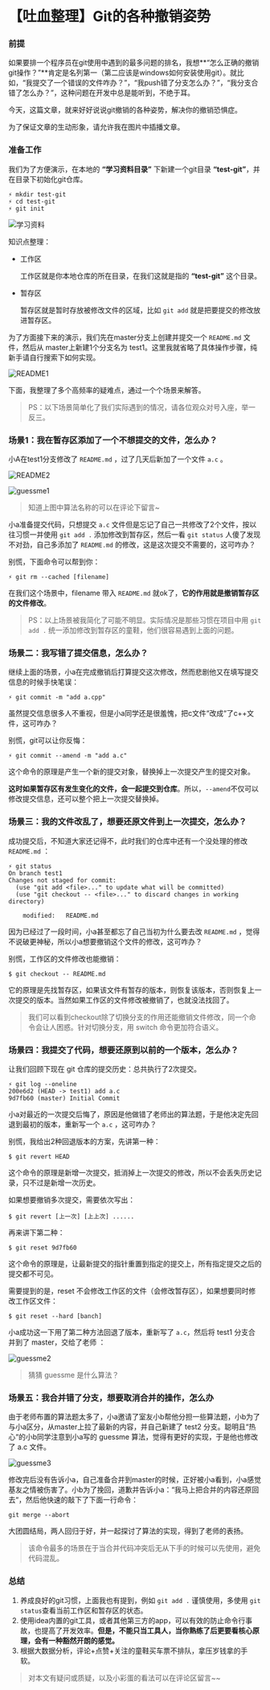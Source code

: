 # 【吐血整理】Git的各种撤销姿势

### 前提

如果要排一个程序员在git使用中遇到的最多问题的排名，我想**“怎么正确的撤销git操作？”**肯定是名列第一（第二应该是windows如何安装使用git）。就比如，“我提交了一个错误的文件咋办？”，“我push错了分支怎么办？”，“我分支合错了怎么办？”，这种问题在开发中总是能听到，不绝于耳。

今天，这篇文章，就来好好说说git撤销的各种姿势，解决你的撤销恐惧症。

为了保证文章的生动形象，请允许我在图片中插播文章。

### 准备工作

我们为了方便演示，在本地的 **“学习资料目录”** 下新建一个git目录 **“test-git”**，并在目录下初始化git仓库。

    ⚡ mkdir test-git
    ⚡ cd test-git
    ⚡ git init

![学习资料](https://sidfate.oss-cn-hangzhou.aliyuncs.com/upic/20200120100758-fycaEZ.png)

知识点整理：

- 工作区

    工作区就是你本地仓库的所在目录，在我们这就是指的 **“test-git”** 这个目录。

- 暂存区

    暂存区就是暂时存放被修改文件的区域，比如 `git add` 就是把要提交的修改放进暂存区。

为了方面接下来的演示，我们先在master分支上创建并提交一个 `README.md` 文件，然后从 master上新建1个分支名为 test1。这里我就省略了具体操作步骤，纯新手请自行搜索下如何实现。

![README1](https://sidfate.oss-cn-hangzhou.aliyuncs.com/upic/20200120100840-X6CWy8.png)

下面，我整理了多个高频率的疑难点，通过一个个场景来解答。

> PS：以下场景简单化了我们实际遇到的情况，请各位观众对号入座，举一反三。

### 场景1：我在暂存区添加了一个不想提交的文件，怎么办？

小A在test1分支修改了 `README.md` ，过了几天后新加了一个文件 `a.c` 。

![README2](https://sidfate.oss-cn-hangzhou.aliyuncs.com/upic/20200120100909-k4oSBR.png)

![guessme1](https://sidfate.oss-cn-hangzhou.aliyuncs.com/upic/20200120100934-sz2wh8.png)

> 知道上图中算法名称的可以在评论下留言~

小a准备提交代码，只想提交 `a.c` 文件但是忘记了自己一共修改了2个文件，按以往习惯一并使用 `git add .` 添加修改到暂存区，然后一看 `git status` 人傻了发现不对劲，自己多添加了 `README.md` 的修改，这是这次提交不需要的，这可咋办？

别慌，下面命令可以帮到你：

    ⚡ git rm --cached [filename]

在我们这个场景中，filename 带入 `README.md` 就ok了，**它的作用就是撤销暂存区的文件修改**。

> PS：以上场景被我简化了可能不明显。实际情况是那些习惯在项目中用 `git add .` 统一添加修改到暂存区的童鞋，他们很容易遇到上面的问题。

### 场景二：我写错了提交信息，怎么办？

继续上面的场景，小a在完成撤销后打算提交这次修改，然而悲剧他又在填写提交信息的时候手快笔误：

    ⚡ git commit -m "add a.cpp"

虽然提交信息很多人不重视，但是小a同学还是很羞愧，把c文件“改成“了c++文件，这可咋办？

别慌，git可以让你反悔：

    ⚡ git commit --amend -m "add a.c"

这个命令的原理是产生一个新的提交对象，替换掉上一次提交产生的提交对象。

**这时如果暂存区有发生变化的文件，会一起提交到仓库**。所以，`--amend`不仅可以修改提交信息，还可以整个把上一次提交替换掉。

### 场景三：我的文件改乱了，想要还原文件到上一次提交，怎么办？

成功提交后，不知道大家还记得不，此时我们的仓库中还有一个没处理的修改 `README.md` ：

    ⚡ git status
    On branch test1
    Changes not staged for commit:
      (use "git add <file>..." to update what will be committed)
      (use "git checkout -- <file>..." to discard changes in working directory)
    
    	modified:   README.md

因为已经过了一段时间，小a甚至都忘了自己当初为什么要去改 `README.md` ，觉得不说破更神秘，所以小a想要撤销这个文件的修改，这可咋办？

别慌，工作区的文件修改也能撤销：

    $ git checkout -- README.md

它的原理是先找暂存区，如果该文件有暂存的版本，则恢复该版本，否则恢复上一次提交的版本。当然如果工作区的文件修改被撤销了，也就没法找回了。

> 我们可以看到checkout除了切换分支的作用还能撤销文件修改，同一个命令会让人困惑。针对切换分支，用 switch 命令更加符合语义。

### 场景四：我提交了代码，想要还原到以前的一个版本，怎么办？

让我们回顾下现在 git 仓库的提交历史：总共执行了2次提交。

    ⚡ git log --oneline
    200e6d2 (HEAD -> test1) add a.c
    9d7fb60 (master) Initial Commit

小a对最近的一次提交后悔了，原因是他做错了老师出的算法题，于是他决定先回退到最初的版本，重新写一个 `a.c` ，这可咋办？

别慌，我给出2种回退版本的方案，先讲第一种：

    $ git revert HEAD

这个命令的原理是新增一次提交，抵消掉上一次提交的修改，所以不会丢失历史记录，只不过是新增一次历史。

如果想要撤销多次提交，需要依次写出：

    $ git revert [上一次] [上上次] ......

再来讲下第二种：

    $ git reset 9d7fb60

这个命令的原理是，让最新提交的指针重置到指定的提交上，所有指定提交之后的提交都不可见。

需要提到的是，reset 不会修改工作区的文件（会修改暂存区），如果想要同时修改工作区文件：

    $ git reset --hard [banch]

小a成功这一下用了第二种方法回退了版本，重新写了 `a.c`，然后将 test1 分支合并到了 master，交给了老师 ：

![guessme2](https://sidfate.oss-cn-hangzhou.aliyuncs.com/upic/20200120101025-Px5XJO.png)

> 猜猜 guessme 是什么算法？

### 场景五：我合并错了分支，想要取消合并的操作，怎么办

由于老师布置的算法题太多了，小a邀请了室友小b帮他分担一些算法题，小b为了与小a区分，从master上拉了最新的内容，并自己新建了 test2 分支。聪明且“热心“的小b同学注意到小a写的 guessme 算法，觉得有更好的实现，于是他也修改了 a.c 文件。

![guessme3](https://sidfate.oss-cn-hangzhou.aliyuncs.com/upic/20200120101049-FOQCje.png)

修改完后没有告诉小a，自己准备合并到master的时候，正好被小a看到，小a感觉基友之情被伤害了。小b为了挽回，道歉并告诉小a：“我马上把合并的内容还原回去“，然后他快速的敲下了下面一行命令：

    git merge --abort

大团圆结局，两人回归于好，并一起探讨了算法的实现，得到了老师的表扬。

> 该命令最多的场景在于当合并代码冲突后无从下手的时候可以先使用，避免代码混乱。

### 总结

1. 养成良好的git习惯，上面我也有提到，例如 `git add .` 谨慎使用，多使用 `git status`查看当前工作区和暂存区的状态。
2. 使用idea内置的git工具，或者其他第三方的app，可以有效的防止命令行事故，也提高了开发效率。**但是，不能只当工具人，当你熟练了后更要看核心原理，会有一种豁然开朗的感觉。**
3. 根据大数据分析，评论+点赞+关注的童鞋买车票不排队，拿压岁钱拿的手软。

> 对本文有疑问或质疑，以及小彩蛋的看法可以在评论区留言~~